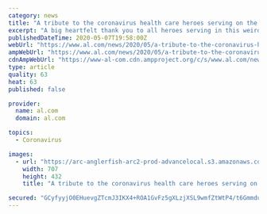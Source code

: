 ```yaml
---
category: news
title: "A tribute to the coronavirus health care heroes serving on the front lines"
excerpt: "A big heartfelt thank you to all heroes serving in this weird world war. From those who deliver all that stuff we’ve been ordering online, to the police, the firefighters, the patient grocery, drug and hardware/supply store employees who put themselves at risk every time we appear before them in our doomsday masks and gloves - or worse,"
publishedDateTime: 2020-05-07T19:58:00Z
webUrl: "https://www.al.com/news/2020/05/a-tribute-to-the-coronavirus-health-care-heroes-serving-on-the-front-lines.html"
ampWebUrl: "https://www.al.com/news/2020/05/a-tribute-to-the-coronavirus-health-care-heroes-serving-on-the-front-lines.html?outputType=amp"
cdnAmpWebUrl: "https://www-al-com.cdn.ampproject.org/c/s/www.al.com/news/2020/05/a-tribute-to-the-coronavirus-health-care-heroes-serving-on-the-front-lines.html?outputType=amp"
type: article
quality: 63
heat: 63
published: false

provider:
  name: al.com
  domain: al.com

topics:
  - Coronavirus

images:
  - url: "https://arc-anglerfish-arc2-prod-advancelocal.s3.amazonaws.com/public/KY7JRLPACJF5VNK7KFDG4HXJGI.jpg"
    width: 707
    height: 432
    title: "A tribute to the coronavirus health care heroes serving on the front lines"

secured: "GCyfyyjO0EHuevgZTcmJ3IKX4+ROA1GvFz5gXLzjXSL9wmfZtWtP4/t6Gmmdu0C48ii22/bubGnwIfZ4UdEatNeQ9OX3SLFW0Ovg+ddMph4uaDIrgb9A0wwDr2ewwuaFZXmFOUEeU5K6jOA9m0n9ZQT/6zuL6DRrQY64pkVYHCRwVcQBwg0hMUSdcS5aF+NrVi3WiBHKQd2tBh/fiOotgDrRYX2tSpv8agcDVf2Uj/dnFyhyJmFXLZJWG0uUTyijH+LRAEkak2rsu1gQarrdFT+lSDkn1/29m5+c7yFLIRjLWXndVenmtD4FAsA23eEs;T9ArmFA/WJkJvF/VTKQPYg=="
---
```


